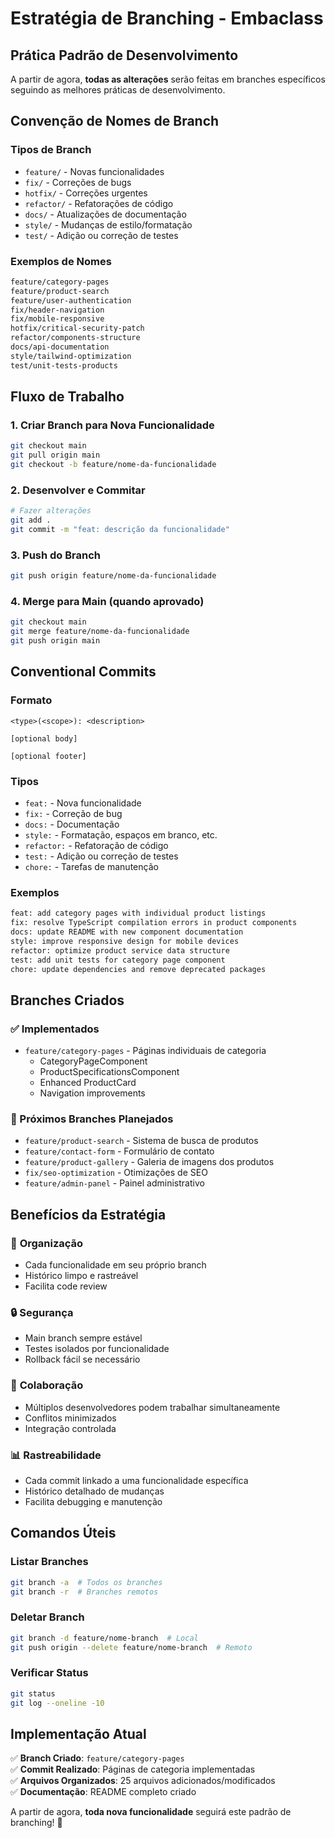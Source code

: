 # Estratégia de Branching - Embaclass

## Prática Padrão de Desenvolvimento

A partir de agora, **todas as alterações** serão feitas em branches específicos seguindo as melhores práticas de desenvolvimento.

## Convenção de Nomes de Branch

### Tipos de Branch
- `feature/` - Novas funcionalidades
- `fix/` - Correções de bugs
- `hotfix/` - Correções urgentes
- `refactor/` - Refatorações de código
- `docs/` - Atualizações de documentação
- `style/` - Mudanças de estilo/formatação
- `test/` - Adição ou correção de testes

### Exemplos de Nomes
```bash
feature/category-pages
feature/product-search
feature/user-authentication
fix/header-navigation
fix/mobile-responsive
hotfix/critical-security-patch
refactor/components-structure
docs/api-documentation
style/tailwind-optimization
test/unit-tests-products
```

## Fluxo de Trabalho

### 1. Criar Branch para Nova Funcionalidade
```bash
git checkout main
git pull origin main
git checkout -b feature/nome-da-funcionalidade
```

### 2. Desenvolver e Commitar
```bash
# Fazer alterações
git add .
git commit -m "feat: descrição da funcionalidade"
```

### 3. Push do Branch
```bash
git push origin feature/nome-da-funcionalidade
```

### 4. Merge para Main (quando aprovado)
```bash
git checkout main
git merge feature/nome-da-funcionalidade
git push origin main
```

## Conventional Commits

### Formato
```
<type>(<scope>): <description>

[optional body]

[optional footer]
```

### Tipos
- `feat:` - Nova funcionalidade
- `fix:` - Correção de bug
- `docs:` - Documentação
- `style:` - Formatação, espaços em branco, etc.
- `refactor:` - Refatoração de código
- `test:` - Adição ou correção de testes
- `chore:` - Tarefas de manutenção

### Exemplos
```bash
feat: add category pages with individual product listings
fix: resolve TypeScript compilation errors in product components
docs: update README with new component documentation
style: improve responsive design for mobile devices
refactor: optimize product service data structure
test: add unit tests for category page component
chore: update dependencies and remove deprecated packages
```

## Branches Criados

### ✅ Implementados
- `feature/category-pages` - Páginas individuais de categoria
  - CategoryPageComponent
  - ProductSpecificationsComponent
  - Enhanced ProductCard
  - Navigation improvements

### 🔄 Próximos Branches Planejados
- `feature/product-search` - Sistema de busca de produtos
- `feature/contact-form` - Formulário de contato
- `feature/product-gallery` - Galeria de imagens dos produtos
- `fix/seo-optimization` - Otimizações de SEO
- `feature/admin-panel` - Painel administrativo

## Benefícios da Estratégia

### 🎯 **Organização**
- Cada funcionalidade em seu próprio branch
- Histórico limpo e rastreável
- Facilita code review

### 🔒 **Segurança**
- Main branch sempre estável
- Testes isolados por funcionalidade
- Rollback fácil se necessário

### 👥 **Colaboração**
- Múltiplos desenvolvedores podem trabalhar simultaneamente
- Conflitos minimizados
- Integração controlada

### 📊 **Rastreabilidade**
- Cada commit linkado a uma funcionalidade específica
- Histórico detalhado de mudanças
- Facilita debugging e manutenção

## Comandos Úteis

### Listar Branches
```bash
git branch -a  # Todos os branches
git branch -r  # Branches remotos
```

### Deletar Branch
```bash
git branch -d feature/nome-branch  # Local
git push origin --delete feature/nome-branch  # Remoto
```

### Verificar Status
```bash
git status
git log --oneline -10
```

## Implementação Atual

✅ **Branch Criado**: `feature/category-pages`  
✅ **Commit Realizado**: Páginas de categoria implementadas  
✅ **Arquivos Organizados**: 25 arquivos adicionados/modificados  
✅ **Documentação**: README completo criado  

A partir de agora, **toda nova funcionalidade** seguirá este padrão de branching! 🚀